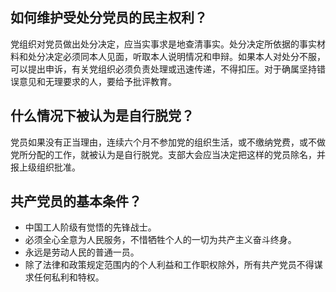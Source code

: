 ## 如何维护受处分党员的民主权利？
党组织对党员做出处分决定，应当实事求是地查清事实。处分决定所依据的事实材料和处分决定必须同本人见面，听取本人说明情况和申辩。如果本人对处分不服，可以提出申诉，有关党组织必须负责处理或迅速传递，不得扣压。对于确属坚持错误意见和无理要求的人，要给予批评教育。

## 什么情况下被认为是自行脱党？
党员如果没有正当理由，连续六个月不参加党的组织生活，或不缴纳党费，或不做党所分配的工作，就被认为是自行脱党。支部大会应当决定把这样的党员除名，并报上级组织批准。

## 共产党员的基本条件？
- 中国工人阶级有觉悟的先锋战士。
- 必须全心全意为人民服务，不惜牺牲个人的一切为共产主义奋斗终身。
- 永远是劳动人民的普通一员。
- 除了法律和政策规定范围内的个人利益和工作职权除外，所有共产党员不得谋求任何私利和特权。

